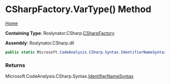 # CSharpFactory\.VarType\(\) Method

[Home](../../../../README.md)

**Containing Type**: Roslynator\.CSharp\.[CSharpFactory](../README.md)

**Assembly**: Roslynator\.CSharp\.dll

```csharp
public static Microsoft.CodeAnalysis.CSharp.Syntax.IdentifierNameSyntax VarType()
```

### Returns

Microsoft\.CodeAnalysis\.CSharp\.Syntax\.[IdentifierNameSyntax](https://docs.microsoft.com/en-us/dotnet/api/microsoft.codeanalysis.csharp.syntax.identifiernamesyntax)

